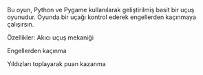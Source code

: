 Bu oyun, Python ve Pygame kullanılarak geliştirilmiş basit bir uçuş oyunudur. Oyunda bir uçağı kontrol ederek engellerden kaçınmaya çalışırsın.

Özellikler:
Akıcı uçuş mekaniği

Engellerden kaçınma

Yıldızları toplayarak puan kazanma

